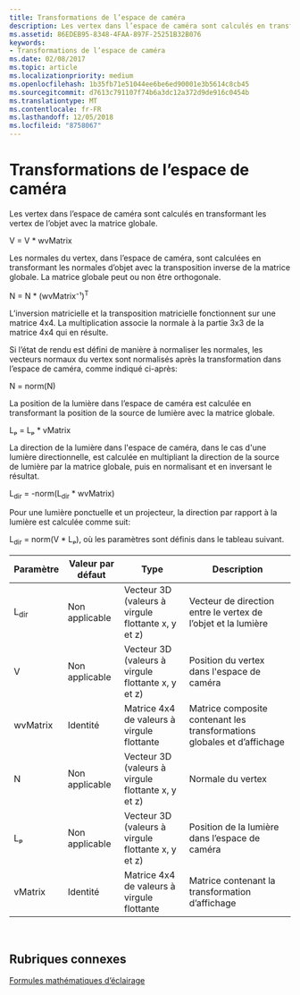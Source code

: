 ```yaml
---
title: Transformations de l’espace de caméra
description: Les vertex dans l’espace de caméra sont calculés en transformant les vertex de l’objet avec la matrice globale.
ms.assetid: 86EDEB95-8348-4FAA-897F-25251B32B076
keywords:
- Transformations de l’espace de caméra
ms.date: 02/08/2017
ms.topic: article
ms.localizationpriority: medium
ms.openlocfilehash: 1b35fb71e51044ee6be6ed90001e3b5614c8cb45
ms.sourcegitcommit: d7613c791107f74b6a3dc12a372d9de916c0454b
ms.translationtype: MT
ms.contentlocale: fr-FR
ms.lasthandoff: 12/05/2018
ms.locfileid: "8758067"
---
```

# <a name="camera-space-transformations"></a>Transformations de l’espace de caméra


Les vertex dans l’espace de caméra sont calculés en transformant les vertex de l’objet avec la matrice globale.

V = V \* wvMatrix

Les normales du vertex, dans l’espace de caméra, sont calculées en transformant les normales d’objet avec la transposition inverse de la matrice globale. La matrice globale peut ou non être orthogonale.

N = N \* (wvMatrix⁻¹)<sup>T</sup>

L’inversion matricielle et la transposition matricielle fonctionnent sur une matrice 4x4. La multiplication associe la normale à la partie 3x3 de la matrice 4x4 qui en résulte.

Si l’état de rendu est défini de manière à normaliser les normales, les vecteurs normaux du vertex sont normalisés après la transformation dans l’espace de caméra, comme indiqué ci-après:

N = norm(N)

La position de la lumière dans l’espace de caméra est calculée en transformant la position de la source de lumière avec la matrice globale.

Lₚ = Lₚ \* vMatrix

La direction de la lumière dans l'espace de caméra, dans le cas d'une lumière directionnelle, est calculée en multipliant la direction de la source de lumière par la matrice globale, puis en normalisant et en inversant le résultat.

L<sub>dir</sub> = -norm(L<sub>dir</sub> \* wvMatrix)

Pour une lumière ponctuelle et un projecteur, la direction par rapport à la lumière est calculée comme suit:

L<sub>dir</sub> = norm(V \* Lₚ), où les paramètres sont définis dans le tableau suivant.

| Paramètre       | Valeur par défaut | Type                                          | Description                                               |
|-----------------|---------------|-----------------------------------------------|-----------------------------------------------------------|
| L<sub>dir</sub> | Non applicable           | Vecteur 3D (valeurs à virgule flottante x, y et z) | Vecteur de direction entre le vertex de l’objet et la lumière          |
| V               | Non applicable           | Vecteur 3D (valeurs à virgule flottante x, y et z) | Position du vertex dans l'espace de caméra                           |
| wvMatrix        | Identité      | Matrice 4x4 de valeurs à virgule flottante           | Matrice composite contenant les transformations globales et d’affichage |
| N               | Non applicable           | Vecteur 3D (valeurs à virgule flottante x, y et z) | Normale du vertex                                             |
| Lₚ              | Non applicable           | Vecteur 3D (valeurs à virgule flottante x, y et z) | Position de la lumière dans l’espace de caméra                            |
| vMatrix         | Identité      | Matrice 4x4 de valeurs à virgule flottante           | Matrice contenant la transformation d’affichage                      |

 

## <a name="span-idrelated-topicsspanrelated-topics"></a><span id="related-topics"></span>Rubriques connexes


[Formules mathématiques d’éclairage](mathematics-of-lighting.md)

 

 




